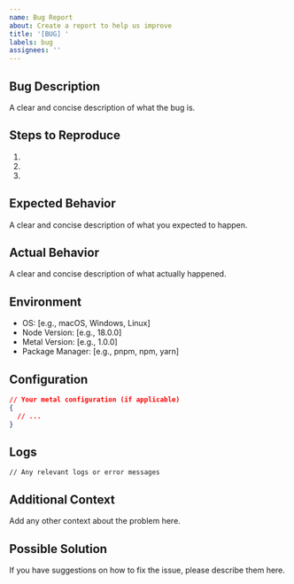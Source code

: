 ```yaml
---
name: Bug Report
about: Create a report to help us improve
title: '[BUG] '
labels: bug
assignees: ''
---
```


## Bug Description

A clear and concise description of what the bug is.

## Steps to Reproduce

1.
2.
3.

## Expected Behavior

A clear and concise description of what you expected to happen.

## Actual Behavior

A clear and concise description of what actually happened.

## Environment

- OS: [e.g., macOS, Windows, Linux]
- Node Version: [e.g., 18.0.0]
- Metal Version: [e.g., 1.0.0]
- Package Manager: [e.g., pnpm, npm, yarn]

## Configuration

```json
// Your metal configuration (if applicable)
{
  // ...
}
```

## Logs

```
// Any relevant logs or error messages
```

## Additional Context

Add any other context about the problem here.

## Possible Solution

If you have suggestions on how to fix the issue, please describe them here.
